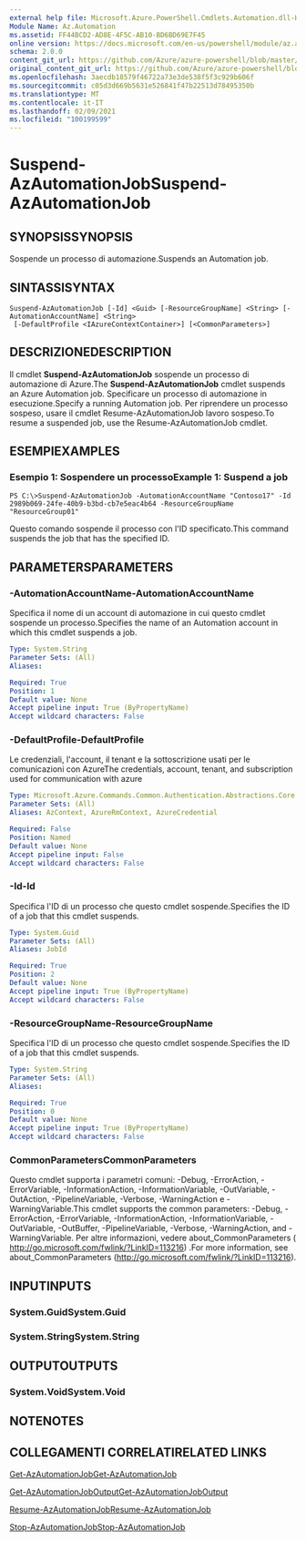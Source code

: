 ```yaml
---
external help file: Microsoft.Azure.PowerShell.Cmdlets.Automation.dll-Help.xml
Module Name: Az.Automation
ms.assetid: FF44BCD2-AD8E-4F5C-AB10-BD6BD69E7F45
online version: https://docs.microsoft.com/en-us/powershell/module/az.automation/suspend-azautomationjob
schema: 2.0.0
content_git_url: https://github.com/Azure/azure-powershell/blob/master/src/Automation/Automation/help/Suspend-AzAutomationJob.md
original_content_git_url: https://github.com/Azure/azure-powershell/blob/master/src/Automation/Automation/help/Suspend-AzAutomationJob.md
ms.openlocfilehash: 3aecdb18579f46722a73e3de538f5f3c929b606f
ms.sourcegitcommit: c05d3d669b5631e526841f47b22513d78495350b
ms.translationtype: MT
ms.contentlocale: it-IT
ms.lasthandoff: 02/09/2021
ms.locfileid: "100199599"
---
```

# <span data-ttu-id="60222-101">Suspend-AzAutomationJob</span><span class="sxs-lookup"><span data-stu-id="60222-101">Suspend-AzAutomationJob</span></span>

## <span data-ttu-id="60222-102">SYNOPSIS</span><span class="sxs-lookup"><span data-stu-id="60222-102">SYNOPSIS</span></span>
<span data-ttu-id="60222-103">Sospende un processo di automazione.</span><span class="sxs-lookup"><span data-stu-id="60222-103">Suspends an Automation job.</span></span>

## <span data-ttu-id="60222-104">SINTASSI</span><span class="sxs-lookup"><span data-stu-id="60222-104">SYNTAX</span></span>

```
Suspend-AzAutomationJob [-Id] <Guid> [-ResourceGroupName] <String> [-AutomationAccountName] <String>
 [-DefaultProfile <IAzureContextContainer>] [<CommonParameters>]
```

## <span data-ttu-id="60222-105">DESCRIZIONE</span><span class="sxs-lookup"><span data-stu-id="60222-105">DESCRIPTION</span></span>
<span data-ttu-id="60222-106">Il cmdlet **Suspend-AzAutomationJob** sospende un processo di automazione di Azure.</span><span class="sxs-lookup"><span data-stu-id="60222-106">The **Suspend-AzAutomationJob** cmdlet suspends an Azure Automation job.</span></span>
<span data-ttu-id="60222-107">Specificare un processo di automazione in esecuzione.</span><span class="sxs-lookup"><span data-stu-id="60222-107">Specify a running Automation job.</span></span>
<span data-ttu-id="60222-108">Per riprendere un processo sospeso, usare il cmdlet Resume-AzAutomationJob lavoro sospeso.</span><span class="sxs-lookup"><span data-stu-id="60222-108">To resume a suspended job, use the Resume-AzAutomationJob cmdlet.</span></span>

## <span data-ttu-id="60222-109">ESEMPI</span><span class="sxs-lookup"><span data-stu-id="60222-109">EXAMPLES</span></span>

### <span data-ttu-id="60222-110">Esempio 1: Sospendere un processo</span><span class="sxs-lookup"><span data-stu-id="60222-110">Example 1: Suspend a job</span></span>
```
PS C:\>Suspend-AzAutomationJob -AutomationAccountName "Contoso17" -Id 2989b069-24fe-40b9-b3bd-cb7e5eac4b64 -ResourceGroupName "ResourceGroup01"
```

<span data-ttu-id="60222-111">Questo comando sospende il processo con l'ID specificato.</span><span class="sxs-lookup"><span data-stu-id="60222-111">This command suspends the job that has the specified ID.</span></span>

## <span data-ttu-id="60222-112">PARAMETERS</span><span class="sxs-lookup"><span data-stu-id="60222-112">PARAMETERS</span></span>

### <span data-ttu-id="60222-113">-AutomationAccountName</span><span class="sxs-lookup"><span data-stu-id="60222-113">-AutomationAccountName</span></span>
<span data-ttu-id="60222-114">Specifica il nome di un account di automazione in cui questo cmdlet sospende un processo.</span><span class="sxs-lookup"><span data-stu-id="60222-114">Specifies the name of an Automation account in which this cmdlet suspends a job.</span></span>

```yaml
Type: System.String
Parameter Sets: (All)
Aliases:

Required: True
Position: 1
Default value: None
Accept pipeline input: True (ByPropertyName)
Accept wildcard characters: False
```

### <span data-ttu-id="60222-115">-DefaultProfile</span><span class="sxs-lookup"><span data-stu-id="60222-115">-DefaultProfile</span></span>
<span data-ttu-id="60222-116">Le credenziali, l'account, il tenant e la sottoscrizione usati per le comunicazioni con Azure</span><span class="sxs-lookup"><span data-stu-id="60222-116">The credentials, account, tenant, and subscription used for communication with azure</span></span>

```yaml
Type: Microsoft.Azure.Commands.Common.Authentication.Abstractions.Core.IAzureContextContainer
Parameter Sets: (All)
Aliases: AzContext, AzureRmContext, AzureCredential

Required: False
Position: Named
Default value: None
Accept pipeline input: False
Accept wildcard characters: False
```

### <span data-ttu-id="60222-117">-Id</span><span class="sxs-lookup"><span data-stu-id="60222-117">-Id</span></span>
<span data-ttu-id="60222-118">Specifica l'ID di un processo che questo cmdlet sospende.</span><span class="sxs-lookup"><span data-stu-id="60222-118">Specifies the ID of a job that this cmdlet suspends.</span></span>

```yaml
Type: System.Guid
Parameter Sets: (All)
Aliases: JobId

Required: True
Position: 2
Default value: None
Accept pipeline input: True (ByPropertyName)
Accept wildcard characters: False
```

### <span data-ttu-id="60222-119">-ResourceGroupName</span><span class="sxs-lookup"><span data-stu-id="60222-119">-ResourceGroupName</span></span>
<span data-ttu-id="60222-120">Specifica l'ID di un processo che questo cmdlet sospende.</span><span class="sxs-lookup"><span data-stu-id="60222-120">Specifies the ID of a job that this cmdlet suspends.</span></span>

```yaml
Type: System.String
Parameter Sets: (All)
Aliases:

Required: True
Position: 0
Default value: None
Accept pipeline input: True (ByPropertyName)
Accept wildcard characters: False
```

### <span data-ttu-id="60222-121">CommonParameters</span><span class="sxs-lookup"><span data-stu-id="60222-121">CommonParameters</span></span>
<span data-ttu-id="60222-122">Questo cmdlet supporta i parametri comuni: -Debug, -ErrorAction, -ErrorVariable, -InformationAction, -InformationVariable, -OutVariable, -OutAction, -PipelineVariable, -Verbose, -WarningAction e -WarningVariable.</span><span class="sxs-lookup"><span data-stu-id="60222-122">This cmdlet supports the common parameters: -Debug, -ErrorAction, -ErrorVariable, -InformationAction, -InformationVariable, -OutVariable, -OutBuffer, -PipelineVariable, -Verbose, -WarningAction, and -WarningVariable.</span></span> <span data-ttu-id="60222-123">Per altre informazioni, vedere about_CommonParameters ( http://go.microsoft.com/fwlink/?LinkID=113216) .</span><span class="sxs-lookup"><span data-stu-id="60222-123">For more information, see about_CommonParameters (http://go.microsoft.com/fwlink/?LinkID=113216).</span></span>

## <span data-ttu-id="60222-124">INPUT</span><span class="sxs-lookup"><span data-stu-id="60222-124">INPUTS</span></span>

### <span data-ttu-id="60222-125">System.Guid</span><span class="sxs-lookup"><span data-stu-id="60222-125">System.Guid</span></span>

### <span data-ttu-id="60222-126">System.String</span><span class="sxs-lookup"><span data-stu-id="60222-126">System.String</span></span>

## <span data-ttu-id="60222-127">OUTPUT</span><span class="sxs-lookup"><span data-stu-id="60222-127">OUTPUTS</span></span>

### <span data-ttu-id="60222-128">System.Void</span><span class="sxs-lookup"><span data-stu-id="60222-128">System.Void</span></span>

## <span data-ttu-id="60222-129">NOTE</span><span class="sxs-lookup"><span data-stu-id="60222-129">NOTES</span></span>

## <span data-ttu-id="60222-130">COLLEGAMENTI CORRELATI</span><span class="sxs-lookup"><span data-stu-id="60222-130">RELATED LINKS</span></span>

[<span data-ttu-id="60222-131">Get-AzAutomationJob</span><span class="sxs-lookup"><span data-stu-id="60222-131">Get-AzAutomationJob</span></span>](./Get-AzAutomationJob.md)

[<span data-ttu-id="60222-132">Get-AzAutomationJobOutput</span><span class="sxs-lookup"><span data-stu-id="60222-132">Get-AzAutomationJobOutput</span></span>](./Get-AzAutomationJobOutput.md)

[<span data-ttu-id="60222-133">Resume-AzAutomationJob</span><span class="sxs-lookup"><span data-stu-id="60222-133">Resume-AzAutomationJob</span></span>](./Resume-AzAutomationJob.md)

[<span data-ttu-id="60222-134">Stop-AzAutomationJob</span><span class="sxs-lookup"><span data-stu-id="60222-134">Stop-AzAutomationJob</span></span>](./Stop-AzAutomationJob.md)


